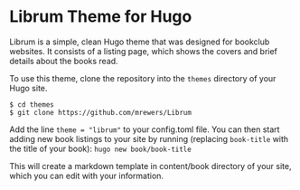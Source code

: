 # Librum Theme for Hugo

Librum is a simple, clean Hugo theme that was designed for bookclub websites. It consists of a listing page, which shows the covers and brief details about the books read.

To use this theme, clone the repository into the `themes` directory of your Hugo site.
```
$ cd themes
$ git clone https://github.com/mrewers/Librum
```

Add the line `theme = "librum"` to your config.toml file. You can then start adding new book listings to your site by running (replacing `book-title` with the title of your book):
`hugo new book/book-title`

This will create a markdown template in content/book directory of your site, which you can edit with your information.
